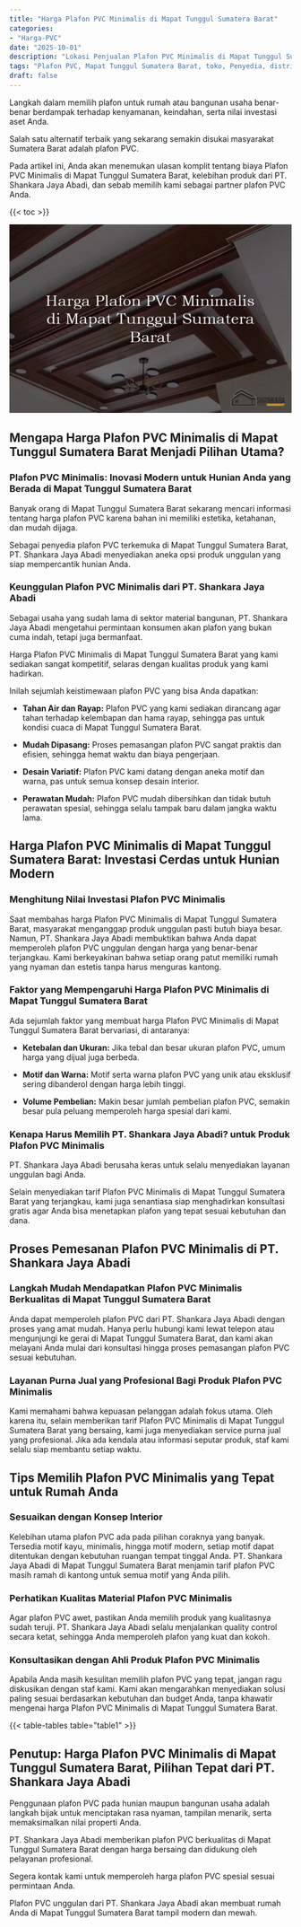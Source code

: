 ```yaml
---
title: "Harga Plafon PVC Minimalis di Mapat Tunggul Sumatera Barat"
categories: 
- "Harga-PVC"
date: "2025-10-01"
description: "Lokasi Penjualan Plafon PVC Minimalis di Mapat Tunggul Sumatera Barat bagi hunian, office, dan gerai. Panel unggulan, variasi motif, variasi warna elegan, beserta servis instalasi dikerjakan oleh teknisi ahli dan jaminan resmi!|Servis distribusi Plafon PVC Minimalis di Mapat Tunggul Sumatera Barat untuk keperluan tempat tinggal, kantor, maupun gerai, dengan material unggulan dan instalasi oleh teknisi ahli dan garansi resmi.|Pilihan Plafon PVC Minimalis di Mapat Tunggul Sumatera Barat yang terpercaya bagi tempat tinggal, office, serta gerai, bersama panel unggulan dan instalasi dikerjakan oleh teknisi berpengalaman serta garansi resmi.|Penjualan Plafon PVC Minimalis di Mapat Tunggul Sumatera Barat untuk tempat tinggal, kantor, dan gerai, beserta produk berkualitas dan pemasangan ditangani oleh tenaga ahli berpengalaman, disertai beserta jaminan resmi.}"
tags: "Plafon PVC, Mapat Tunggul Sumatera Barat, toko, Penyedia, distributor"
draft: false
---
```


Langkah dalam memilih plafon untuk rumah atau bangunan usaha benar-benar berdampak terhadap kenyamanan, keindahan, serta nilai investasi aset Anda.

Salah satu alternatif terbaik yang sekarang semakin disukai masyarakat Sumatera Barat adalah plafon PVC.

Pada artikel ini, Anda akan menemukan ulasan komplit tentang biaya Plafon PVC Minimalis di Mapat Tunggul Sumatera Barat, kelebihan produk dari PT. Shankara Jaya Abadi, dan sebab memilih kami sebagai partner plafon PVC Anda.

{{< toc >}}

![Harga Plafon PVC Minimalis di Mapat Tunggul Sumatera Barat](/images/Harga-PVC/Harga-Plafon-PVC-Minimalis-di-Mapat-Tunggul-Sumatera-Barat.png)


## Mengapa Harga Plafon PVC Minimalis di Mapat Tunggul Sumatera Barat Menjadi Pilihan Utama?

### Plafon PVC Minimalis: Inovasi Modern untuk Hunian Anda yang Berada di Mapat Tunggul Sumatera Barat

Banyak orang di Mapat Tunggul Sumatera Barat sekarang mencari informasi tentang harga plafon PVC karena bahan ini memiliki estetika, ketahanan, dan mudah dijaga.

Sebagai penyedia plafon PVC terkemuka di Mapat Tunggul Sumatera Barat, PT. Shankara Jaya Abadi menyediakan aneka opsi produk unggulan yang siap mempercantik hunian Anda.

### Keunggulan Plafon PVC Minimalis dari PT. Shankara Jaya Abadi

Sebagai usaha yang sudah lama di sektor material bangunan, PT. Shankara Jaya Abadi mengetahui permintaan konsumen akan plafon yang bukan cuma indah, tetapi juga bermanfaat.

Harga Plafon PVC Minimalis di Mapat Tunggul Sumatera Barat yang kami sediakan sangat kompetitif, selaras dengan kualitas produk yang kami hadirkan.

Inilah sejumlah keistimewaan plafon PVC yang bisa Anda dapatkan:

- **Tahan Air dan Rayap:** Plafon PVC yang kami sediakan dirancang agar tahan terhadap kelembapan dan hama rayap, sehingga pas untuk kondisi cuaca di Mapat Tunggul Sumatera Barat.

- **Mudah Dipasang:** Proses pemasangan plafon PVC sangat praktis dan efisien, sehingga hemat waktu dan biaya pengerjaan.

- **Desain Variatif:** Plafon PVC kami datang dengan aneka motif dan warna, pas untuk semua konsep desain interior.

- **Perawatan Mudah:** Plafon PVC mudah dibersihkan dan tidak butuh perawatan spesial, sehingga selalu tampak baru dalam jangka waktu lama.

## Harga Plafon PVC Minimalis di Mapat Tunggul Sumatera Barat: Investasi Cerdas untuk Hunian Modern

### Menghitung Nilai Investasi Plafon PVC Minimalis

Saat membahas harga Plafon PVC Minimalis di Mapat Tunggul Sumatera Barat, masyarakat menganggap produk unggulan pasti butuh biaya besar. Namun, PT. Shankara Jaya Abadi membuktikan bahwa Anda dapat memperoleh plafon PVC unggulan dengan harga yang benar-benar terjangkau. Kami berkeyakinan bahwa setiap orang patut memiliki rumah yang nyaman dan estetis tanpa harus menguras kantong.

### Faktor yang Mempengaruhi Harga Plafon PVC Minimalis di Mapat Tunggul Sumatera Barat

Ada sejumlah faktor yang membuat harga Plafon PVC Minimalis di Mapat Tunggul Sumatera Barat bervariasi, di antaranya:

- **Ketebalan dan Ukuran:** Jika tebal dan besar ukuran plafon PVC, umum harga yang dijual juga berbeda.

- **Motif dan Warna:** Motif serta warna plafon PVC yang unik atau eksklusif sering dibanderol dengan harga lebih tinggi.

- **Volume Pembelian:** Makin besar jumlah pembelian plafon PVC, semakin besar pula peluang memperoleh harga spesial dari kami.

### Kenapa Harus Memilih PT. Shankara Jaya Abadi? untuk Produk Plafon PVC Minimalis

PT. Shankara Jaya Abadi berusaha keras untuk selalu menyediakan layanan unggulan bagi Anda.

Selain menyediakan tarif Plafon PVC Minimalis di Mapat Tunggul Sumatera Barat yang terjangkau, kami juga senantiasa siap menghadirkan konsultasi gratis agar Anda bisa menetapkan plafon yang tepat sesuai kebutuhan dan dana.

## Proses Pemesanan Plafon PVC Minimalis di PT. Shankara Jaya Abadi

### Langkah Mudah Mendapatkan Plafon PVC Minimalis Berkualitas di Mapat Tunggul Sumatera Barat

Anda dapat memperoleh plafon PVC dari PT. Shankara Jaya Abadi dengan proses yang amat mudah. Hanya perlu hubungi kami lewat telepon atau mengunjungi ke gerai di Mapat Tunggul Sumatera Barat, dan kami akan melayani Anda mulai dari konsultasi hingga proses pemasangan plafon PVC sesuai kebutuhan.

### Layanan Purna Jual yang Profesional Bagi Produk Plafon PVC Minimalis

Kami memahami bahwa kepuasan pelanggan adalah fokus utama. Oleh karena itu, selain memberikan tarif Plafon PVC Minimalis di Mapat Tunggul Sumatera Barat yang bersaing, kami juga menyediakan service purna jual yang profesional. Jika ada kendala atau informasi seputar produk, staf kami selalu siap membantu setiap waktu.

## Tips Memilih Plafon PVC Minimalis yang Tepat untuk Rumah Anda

### Sesuaikan dengan Konsep Interior

Kelebihan utama plafon PVC ada pada pilihan coraknya yang banyak. Tersedia motif kayu, minimalis, hingga motif modern, setiap motif dapat ditentukan dengan kebutuhan ruangan tempat tinggal Anda. PT. Shankara Jaya Abadi di Mapat Tunggul Sumatera Barat menjamin tarif plafon PVC masih ramah di kantong untuk semua motif yang Anda pilih.

### Perhatikan Kualitas Material Plafon PVC Minimalis

Agar plafon PVC awet, pastikan Anda memilih produk yang kualitasnya sudah teruji. PT. Shankara Jaya Abadi selalu menjalankan quality control secara ketat, sehingga Anda memperoleh plafon yang kuat dan kokoh.

### Konsultasikan dengan Ahli Produk Plafon PVC Minimalis

Apabila Anda masih kesulitan memilih plafon PVC yang tepat, jangan ragu diskusikan dengan staf kami. Kami akan mengarahkan menyediakan solusi paling sesuai berdasarkan kebutuhan dan budget Anda, tanpa khawatir mengenai harga Plafon PVC Minimalis di Mapat Tunggul Sumatera Barat.

{{< table-tables table="table1" >}}

## Penutup: Harga Plafon PVC Minimalis di Mapat Tunggul Sumatera Barat, Pilihan Tepat dari PT. Shankara Jaya Abadi

Penggunaan plafon PVC pada hunian maupun bangunan usaha adalah langkah bijak untuk menciptakan rasa nyaman, tampilan menarik, serta memaksimalkan nilai properti Anda.

PT. Shankara Jaya Abadi memberikan plafon PVC berkualitas di Mapat Tunggul Sumatera Barat dengan harga bersaing dan didukung oleh pelayanan profesional.

Segera kontak kami untuk memperoleh harga plafon PVC spesial sesuai permintaan Anda.

Plafon PVC unggulan dari PT. Shankara Jaya Abadi akan membuat rumah Anda di Mapat Tunggul Sumatera Barat tampil modern dan mewah.